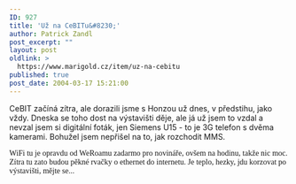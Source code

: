 ```yaml
---
ID: 927
title: 'Už na CeBITu&#8230;'
author: Patrick Zandl
post_excerpt: ""
layout: post
oldlink: >
  https://www.marigold.cz/item/uz-na-cebitu
published: true
post_date: 2004-03-17 15:21:00
---
```

<p>
CeBIT začíná zítra, ale dorazili jsme s Honzou už dnes, v předstihu, jako vždy. Dneska se toho dost na výstavišti děje, ale já už jsem to vzdal a nevzal jsem si digitální foták, jen Siemens U15 - to je 3G telefon s dvěma kamerami. Bohužel jsem nepřišel na to, jak rozchodit MMS. </p>

<p>
<FONT face=Times>WiFi tu je opravdu od WeRoamu zadarmo pro novináře, ovšem na hodinu, takže nic moc. Zítra tu zato budou pěkné rvačky o ethernet do internetu. Je teplo, hezky, jdu korzovat po výstavišti, mějte se...</FONT></p>
